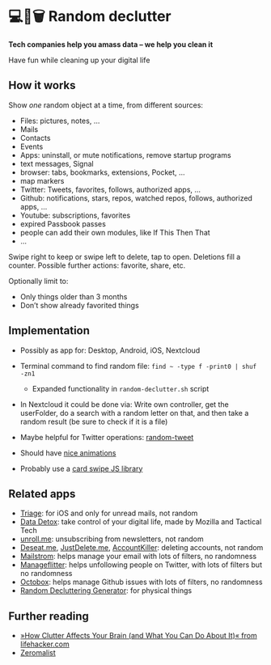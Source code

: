 # 💻🔀🗑️ Random declutter

**Tech companies help you amass data – we help you clean it**

Have fun while cleaning up your digital life


## How it works

Show _one_ random object at a time, from different sources:
- Files: pictures, notes, …
- Mails
- Contacts
- Events
- Apps: uninstall, or mute notifications, remove startup programs
- text messages, Signal
- browser: tabs, bookmarks, extensions, Pocket, …
- map markers
- Twitter: Tweets, favorites, follows, authorized apps, …
- Github: notifications, stars, repos, watched repos, follows, authorized apps, …
- Youtube: subscriptions, favorites
- expired Passbook passes
- people can add their own modules, like If This Then That
- …

Swipe right to keep or swipe left to delete, tap to open. Deletions fill a counter. Possible further actions: favorite, share, etc.

Optionally limit to:
- Only things older than 3 months
- Don’t show already favorited things


## Implementation

- Possibly as app for: Desktop, Android, iOS, Nextcloud
- Terminal command to find random file: `find ~ -type f -print0 | shuf -zn1`
	- Expanded functionality in `random-declutter.sh` script
- In Nextcloud it could be done via: Write own controller, get the userFolder, do a search with a random letter on that, and then take a random result (be sure to check if it is a file)
- Maybe helpful for Twitter operations: [random-tweet](https://github.com/michaelbutler/random-tweet)

- Should have [nice animations](https://daneden.github.io/animate.css/)
- Probably use a [card swipe JS library](https://github.com/gajus/swing)



## Related apps

- [Triage](http://triage.cc/): for iOS and only for unread mails, not random
- [Data Detox](https://datadetox.myshadow.org/detox): take control of your digital life, made by Mozilla and Tactical Tech
- [unroll.me](https://unroll.me/): unsubscribing from newsletters, not random
- [Deseat.me](https://www.deseat.me/), [JustDelete.me](http://justdelete.me), [AccountKiller](https://www.accountkiller.com/en/): deleting accounts, not random
- [Mailstrom](https://mailstrom.co/): helps manage your email with lots of filters, no randomness
- [Manageflitter](https://manageflitter.com/): helps unfollowing people on Twitter, with lots of filters but no randomness
- [Octobox](https://octobox.io/): helps manage Github issues with lots of filters, no randomness
- [Random Decluttering Generator](http://less-stuff.co.uk/random-decluttering-generator/): for physical things



## Further reading

- [»How Clutter Affects Your Brain (and What You Can Do About It)« from lifehacker.com](https://lifehacker.com/how-clutter-affects-your-brain-and-what-you-can-do-abo-662647035)
- [Zeromalist](http://verekia.com/zeromalist/)


